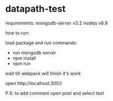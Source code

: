 # datapath-test

requirements:
mongodb-server v3.2
nodejs v6.9

how to run:

load package and run commands:
- run mongodb server
- npm install
- npm run

wait till webpack will finish it's work

open http://localhost:3003

P.S: to add comment open post and select text
